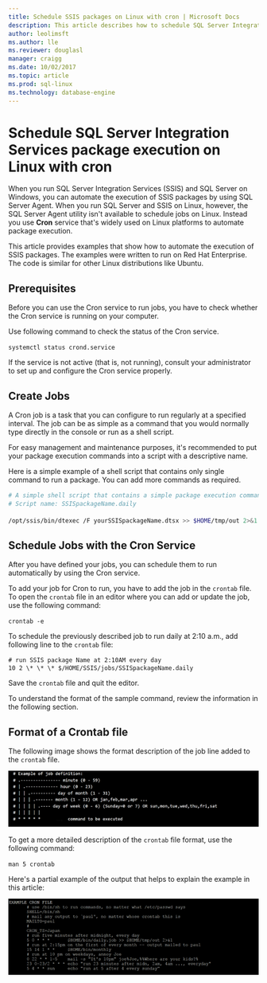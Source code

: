 ```yaml
---
title: Schedule SSIS packages on Linux with cron | Microsoft Docs
description: This article describes how to schedule SQL Server Integration Services (SSIS) packages on Linux with the cron service.
author: leolimsft 
ms.author: lle 
ms.reviewer: douglasl
manager: craigg
ms.date: 10/02/2017
ms.topic: article
ms.prod: sql-linux
ms.technology: database-engine
---
```

# Schedule SQL Server Integration Services package execution on Linux with cron

When you run SQL Server Integration Services (SSIS) and SQL Server on Windows, you can automate the execution of SSIS packages by using SQL Server Agent. When you run SQL Server and SSIS on Linux, however, the SQL Server Agent utility isn't available to schedule jobs on Linux. Instead you use **Cron** service that's widely used on Linux platforms to automate package execution.

This article provides examples that show how to automate the execution of SSIS packages. The examples were written to run on Red Hat Enterprise. The code is similar for other Linux distributions like Ubuntu.

## Prerequisites

Before you can use the Cron service to run jobs, you have to check whether the Cron service is running on your computer.

Use following command to check the status of the Cron service.

`systemctl status crond.service`

If the service is not active (that is, not running), consult your administrator to set up and configure the Cron service properly.

## Create Jobs

A Cron job is a task that you can configure to run regularly at a specified interval. The job can be as simple as a command that you would normally type directly in the console or run as a shell script.

For easy management and maintenance purposes, it's recommended to put your package execution commands into a script with a descriptive name.

Here is a simple example of a shell script that contains only single command to run a package. You can add more commands as required.

```bash
# A simple shell script that contains a simple package execution command
# Script name: SSISpackageName.daily

/opt/ssis/bin/dtexec /F yourSSISpackageName.dtsx >> $HOME/tmp/out 2>&1
```

## Schedule Jobs with the Cron Service

After you have defined your jobs, you can schedule them to run automatically by using the Cron service.

To add your job for Cron to run, you have to add the job in the `crontab` file. To open the `crontab` file in an editor where you can add or update the job, use the following command:

`crontab -e`

To schedule the previously described job to run daily at 2:10 a.m., add following line to the `crontab` file:

```
# run SSIS package Name at 2:10AM every day
10 2 \* \* \* $/HOME/SSIS/jobs/SSISpackageName.daily
```

Save the `crontab` file and quit the editor.

To understand the format of the sample command, review the information in the following section.
 
## Format of a Crontab file

The following image shows the format description of the job line added to the `crontab` file.

![Format description for entry in crontab file](media/sql-server-linux-schedule-ssis-packages/ssis-linux-cron-job-definition.png)

To get a more detailed description of the `crontab` file format, use the following command:

`man 5 crontab`

Here's a partial example of the output that helps to explain the example in this article:

![Detailed partial description of crontab format](media/sql-server-linux-schedule-ssis-packages/ssis-linux-cron-crontab-format.png)
